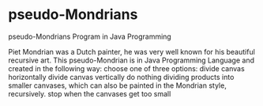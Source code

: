 # pseudo-Mondrians
pseudo-Mondrians Program in Java Programming

Piet Mondrian was a Dutch painter, he was very well known for his beautiful recursive art.
This pseudo-Mondrian is in Java Programming Language and created in the following way:
choose one of three options:
divide canvas horizontally
divide canvas vertically
do nothing
dividing products into smaller canvases, which can also be painted
in the Mondrian style, recursively.
stop when the canvases get too small
